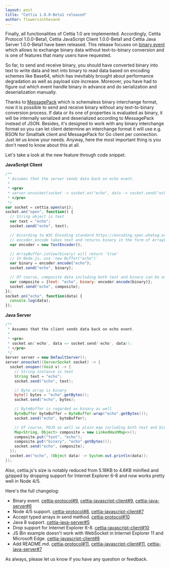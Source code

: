 ```yaml
---
layout: post
title: "Cettia 1.0.0-Beta1 released"
author: flowersinthesand
---
```


Finally, all functionalities of Cettia 1.0 are implemented. Accordingly, Cetita Protocol 1.0.0-Beta1, Cettia JavaScript Client 1.0.0-Beta1 and Cettia Java Server 1.0.0-Beta1 have been released. This release focuses on [binary event](https://github.com/cettia/cettia-protocol/issues/9) which allows to exchange binary data without text-to-binary conversion and is one of features that many users have requested.

So far, to send and receive binary, you should have converted binary into text to write data and text into binary to read data based on encoding schemes like Base64, which has inevitably brought about performance degradation as well as payload size increase. Moreover, you have had to figure out which event handle binary in advance and do serialization and deserialization manually.

Thanks to [MessagePack](http://msgpack.org) which is schemaless binary interchange format, now it is possible to send and receive binary without any text-to-binary conversion process. If data or its one of properties is evaluated as binary, it will be internally serialized and deserialized according to MessagePack instead of JSON. Besides, it's designed to work with any binary interchange format so you can let client determine an interchange format it will use e.g. BSON for Smalltalk client and MessagePack for Go client per connection. Just let us know your needs. Anyway, here the most important thing is you don't need to know about this at all.

Let's take a look at the new feature through code snippet.

**JavaScript Client**

```javascript
/**
 * Assumes that the server sends data back on echo event.
 *
 * <pre>
 * server.onsocket(socket -> socket.on("echo", data -> socket.send("echo", data)));
 * </pre>
 */
var socket = cettia.open(uri);
socket.on("open", function() {
  // String object is text
  var text = "echo";
  socket.send("echo", text);

  // According to W3C Encoding standard https://encoding.spec.whatwg.org/
  // encoder.encode takes text and returns binary in the form of ArrayBuffer
  var encoder = new TextEncoder();

  // ArrayBuffer.isView(binary) will return 'true'
  // In Node.js, use 'new Buffer("echo")'
  var binary = encoder.encode("echo");
  socket.send("echo", binary);

  // Of course, composite data including both text and binary can be exchanged
  var composite = {text: "echo", binary: encoder.encode(binary)};
  socket.send("echo", composite);
});
socket.on("echo", function(data) {
  console.log(data);
});
```

**Java Server**

```java
/**
 * Assumes that the client sends data back on echo event.
 *
 * <pre>
 * socket.on('echo', data => socket.send('echo', data));
 * </pre>
 */
Server server = new DefaultServer();
server.onsocket((ServerSocket socket) -> {
  socket.onopen((Void v) -> {
    // String instance is text
    String text = "echo";
    socket.send("echo", text);

    // Byte array is binary
    byte[] bytes = "echo".getBytes();
    socket.send("echo", bytes);

    // ByteBuffer is regarded as binary as well
    ByteBuffer byteBuffer = ByteBuffer.wrap("echo".getBytes());
    socket.send("echo", byteBuffer);

    // Of course, POJO as well as plain map including both text and binary can be exchanged
    Map<String, Object> composite = new LinkedHashMap<>();
    composite.put("text", "echo");
    composite.put("binary", "echo".getBytes());
    socket.send("echo", composite);
  });
  socket.on("echo", (Object data) -> System.out.println(data));
});
```

Also, cettia.js's size is notably reduced from 5.18KB to 4.6KB minified and gzipped by dropping support for Internet Explorer 6-8 and now works pretty well in Node 4/5.

Here's the full changelog:

* Binary event. [cettia-protocol#9](https://github.com/cettia/cettia-protocol/issues/9), [cettia-javascript-client#9](https://github.com/cettia/cettia-javascript-client/issues/9), [cettia-java-server#6](https://github.com/cettia/cettia-java-server/issues/6)
* Node 4/5 support. [cettia-protocol#8](https://github.com/cettia/cettia-protocol/issues/8), [cettia-javascript-client#7](https://github.com/cettia/cettia-javascript-client/issues/7)
* Accept typed arrays in send method. [cettia-protocol#10](https://github.com/cettia/cettia-protocol/issues/10)
* Java 8 support. [cettia-java-server#5](https://github.com/cettia/cettia-java-server/issues/5)
* Drop support for Internet Explorer 6-8. [cettia-javascript-client#10](https://github.com/cettia/cettia-javascript-client/issues/10)
* JS Bin example doesn't work with WebSocket in Internet Explorer 11 and Microsoft Edge. [cettia-javascript-client#8](https://github.com/cettia/cettia-javascript-client/issues/8)
* Add README.md. [cettia-protocol#11](https://github.com/cettia/cettia-protocol/issues/11), [cettia-javascript-client#11](https://github.com/cettia/cettia-javascript-client/issues/11), [cettia-java-server#7](https://github.com/cettia/cettia-java-server/issues/7)

As always, please let us know if you have any question or feedback.
